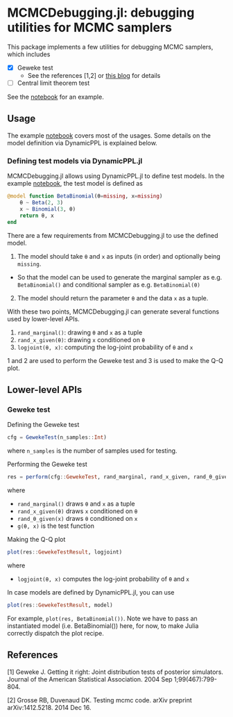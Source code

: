 # MCMCDebugging.jl: debugging utilities for MCMC samplers

This package implements a few utilities for debugging MCMC samplers, which includes

- [x] Geweke test
  - See the references [1,2] or [this blog](https://lips.cs.princeton.edu/testing-mcmc-code-part-2-integration-tests/) for details
- [ ] Central limit theorem test

See the [notebook](https://nbviewer.jupyter.org/github/xukai92/MCMCDebugging.jl/blob/master/docs/example.ipynb) for an example.

## Usage

The example [notebook](https://nbviewer.jupyter.org/github/xukai92/MCMCDebugging.jl/blob/master/docs/example.ipynb) covers most of the usages.
Some details on the model definition via DynamicPPL is explained below.

### Defining test models via DynamicPPL.jl

MCMCDebugging.jl allows using DynamicPPL.jl to define test models.
In the example [notebook](https://nbviewer.jupyter.org/github/xukai92/MCMCDebugging.jl/blob/master/docs/example.ipynb), the test model is defined as

```julia
@model function BetaBinomial(θ=missing, x=missing)
    θ ~ Beta(2, 3)
    x ~ Binomial(3, θ)
    return θ, x
end
```

There are a few requirements from MCMCDebugging.jl to use the defined model.

1. The model should take `θ` and `x` as inputs (in order) and optionally being `missing`.
  - So that the model can be used to generate the marginal sampler as e.g. `BetaBinomial()` and conditional sampler as e.g. `BetaBinomial(θ)`
2. The model should return the parameter `θ` and the data `x` as a tuple.

With these two points, MCMCDebugging.jl can generate several functions used by lower-level APIs.

1. `rand_marginal()`: drawing `θ` and `x` as a tuple
2. `rand_x_given(θ)`: drawing `x` conditioned on `θ`
3. `logjoint(θ, x)`: computing the log-joint probability of `θ` and `x`

1 and 2 are used to perform the Geweke test and 3 is used to make the Q-Q plot.

## Lower-level APIs

### Geweke test

Defining the Geweke test

```julia
cfg = GewekeTest(n_samples::Int)
```

where `n_samples` is the number of samples used for testing.

Performing the Geweke test

```julia
res = perform(cfg::GewekeTest, rand_marginal, rand_x_given, rand_θ_given; g=nothing, progress=true)
```

where

- `rand_marginal()` draws `θ` and `x` as a tuple
- `rand_x_given(θ)` draws `x` conditioned on `θ`
- `rand_θ_given(x)` draws `θ` conditioned on `x`
- `g(θ, x)` is the test function

Making the Q-Q plot

```julia
plot(res::GewekeTestResult, logjoint)
```

where

- `logjoint(θ, x)` computes the log-joint probability of `θ` and `x`

In case models are defined by DynamicPPL.jl, you can use

```julia
plot(res::GewekeTestResult, model)
```

For example, `plot(res, BetaBinomial())`. Note we have to pass an instantiated model (i.e. BetaBinomial()) here, for now, to make Julia correctly dispatch the plot recipe.

## References

[1] Geweke J. Getting it right: Joint distribution tests of posterior simulators. Journal of the American Statistical Association. 2004 Sep 1;99(467):799-804.

[2] Grosse RB, Duvenaud DK. Testing mcmc code. arXiv preprint arXiv:1412.5218. 2014 Dec 16.
